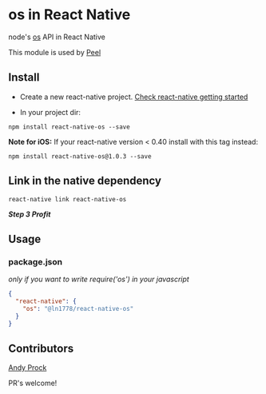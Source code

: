 # os in React Native

node's [os](https://nodejs.org/api/os.html) API in React Native

This module is used by [Peel](http://www.peel.com/)

## Install

* Create a new react-native project. [Check react-native getting started](http://facebook.github.io/react-native/docs/getting-started.html#content)

* In your project dir:

```
npm install react-native-os --save
```

__Note for iOS:__ If your react-native version < 0.40 install with this tag instead:
```
npm install react-native-os@1.0.3 --save
```

## Link in the native dependency

```
react-native link react-native-os
```

***Step 3 Profit***

## Usage

### package.json

_only if you want to write require('os') in your javascript_

```json
{
  "react-native": {
    "os": "@ln1778/react-native-os"
  }
}
```

## Contributors

[Andy Prock](https://github.com/aprock)  

PR's welcome!
